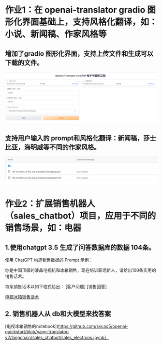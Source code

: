# 作业1：在 openai-translator gradio 图形化界面基础上，支持风格化翻译，如：小说、新闻稿、作家风格等

## 增加了gradio 图形化界面，支持上传文件和生成可以下载的文件。
![translator-v2-gradio](./homework-images/translatorv2-demo.png)

## 支持用户输入的 prompt和风格化翻译：新闻稿，莎士比亚，海明威等不同的作家风格。
![translatorv2-outpputs](./homework-images/translatorv2-outputs.png)


# 作业2：扩展销售机器人（sales_chatbot）项目，应用于不同的销售场景，如：电器

## 1.使用chatgpt 3.5 生成了问答数据库的数据 104条。

使用 ChatGPT 构造销售数据的 Prompt 示例：


你是中国顶级的液晶电视机和冰箱销售，现在培训职场新人，请给出100条实用的销售话术。

每条销售话术以如下格式给出：
[客户问题]
[销售回答]

[电视冰箱销售话术](https://github.com/sycao5/openai-quickstart/blob/yang-translator-v2/langchain/sales_chatbot/electron_sales_data.txt)

## 2. 销售机器人从 db和大模型来找答案

[电视冰箱销售的notebook](https://github.com/sycao5/openai-quickstart/blob/yang-translator-v2/langchain/sales_chatbot/sales_electrons.ipynb）
